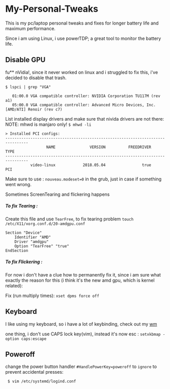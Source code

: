 # My-Personal-Tweaks
This is my pc/laptop personal tweaks and fixes for longer battery life and maximum performance.

Since i am using Linux, i use powerTDP; a great tool to monitor the battery life.

## Disable GPU
fu** nVidia!, since it never worked on linux and i struggled to fix this, i've decided to disable that trash.


```$ lspci | grep "VGA"```

```
   01:00.0 VGA compatible controller: NVIDIA Corporation TU117M (rev a1)
   05:00.0 VGA compatible controller: Advanced Micro Devices, Inc. [AMD/ATI] Renoir (rev c7)
```

List installed display drivers and make sure that nivida drivers are not there:
NOTE: mhwd is manjaro only!
```$ mhwd -li```

```
> Installed PCI configs:
--------------------------------------------------------------------------------
                  NAME               VERSION          FREEDRIVER           TYPE
--------------------------------------------------------------------------------
           video-linux            2018.05.04                true            PCI

```


Make sure to use : ```nouveau.modeset=0``` in the grub, just in case if something went wrong.

Sometimes ScreenTearing and flickering happens 

##### To fix Tearing :

Create this file and use ```TearFree```, to fix tearing problem 
```touch /etc/X11/xorg.conf.d/20-amdgpu.conf```
```
Section "Device"
	Identifier "AMD"
	Driver "amdgpu"
	Option "TearFree" "true"
EndSection
```

##### To fix Flickering :

For now i don't have a clue how to permanently fix it, since i am sure what exactly the reason for this (i think it's the new amd gpu, which is kernel related):

Fix (run multiply times):
```xset dpms force off```

## Keyboard

I like using my keyboard, so i have a lot of keybinding, check out my [wm](https://github.com/AYehia0/Dotfiles/blob/master/sxhkd/sxhkdrc)

one thing, i don't use CAPS lock key(vim), instead it's now esc : ```setxkbmap -option caps:escape ```

## Poweroff

change the power button handler ```#HandlePowerKey=poweroff``` to ```ignore``` to prevent accidental presses:

``` $ vim /etc/systemd/logind.conf```

